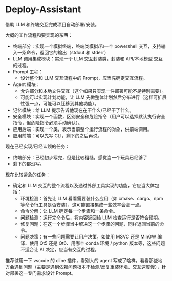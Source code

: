 # Deploy-Assistant

借助 LLM 和终端交互完成项目自动部署/安装。

大概的工作流程和要实现的东西：

- 终端部分：实现一个模拟终端，终端类模拟/和一个 powershell 交互，支持输入一条命令，返回它的输出（stdout 和 stderr）
- LLM 调用集成模块：实现一个 LLM 交互封装类，封装和 API/本地模型 交互的过程。
- Prompt 工程：
  - 设计整个和 LLM 交互流程中的 Prompt，应当先确定交互流程。
- Agent 模块：
  - 允许部分和本地文件交互（这个如果只实现一件部署可能不是特别需要）。
  - 可能可以实现计划功能，让 LLM 先做整体计划然后分布进行（这样可扩展性强一点，可能可以迁移到其他功能）。
- 记忆模块：给 LLM 提示告诉他现在在干什么/已经干了什么。
- 安全模块：实现一个函数，区别安全和危险指令（用户可以选择默认执行安全指令，但危险指令必须手动确认）。
- 应用后端：实现一个类，表示当前整个运行流程的对象，供前端调用。
- 应用前端：可以先写 CLI，剩下的之后再说。

现在已经实现/已经认领的任务：

- 终端部分：已经初步写完，但是比较粗糙，感觉当一个玩具已经够了
- 剩下的都没写。

现在比较紧急的任务：

- 确定和 LLM 交互的整个流程以及通过外部工具实现的功能，它应当大体包括：
  - 环境检测：首先让 LLM 看看需要装什么应用（如 cmake、cargo、npm 等命令行工具是否安装），这可能直接集成一些效率会高一点。
  - 命令分解：让 LLM 确定每一个步骤和一条命令。
  - 问题检测：运行完命令后，将内容返回给 LLM 检查运行是否符合预期。
  - 修复问题：在这一个步骤当中解决这一个步骤的问题，同样返回当前的命令。
  - 问题决策：有一些问题需要让用户决策，如使用 MSVC 还是 MinGW 编译、使用 Qt5 还是 Qt6、用哪个 conda 环境 / python 版本等，这些问题不适合让 AI 决定，应当有交互的过程。

推荐试用一下 vscode 的 cline 插件，看别人的 agent 写成了啥样，看看那些地方会遇到问题（主要是遇到依赖问题根本不检测/反复重装环境、交互速度慢），针对部署这一专门需求设计 Prompt。